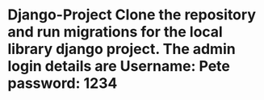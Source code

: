 # Django-Project Clone the repository and run migrations for the local library django project. The admin login details are Username: Pete password: 1234
